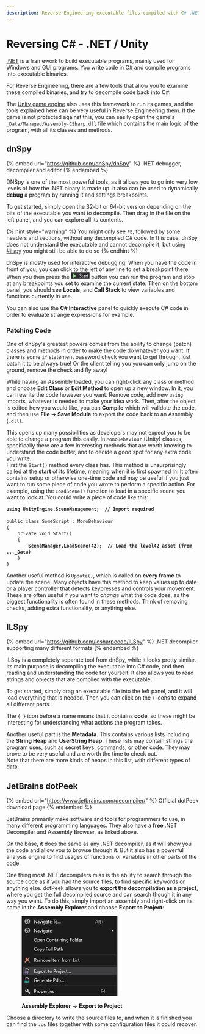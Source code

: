 ```yaml
---
description: Reverse Engineering executable files compiled with C# .NET (including Unity)
---
```


# Reversing C# - .NET / Unity

[.NET](https://dotnet.microsoft.com/en-us/) is a framework to build executable programs, mainly used for Windows and GUI programs. You write code in C# and compile programs into executable binaries.&#x20;

For Reverse Engineering, there are a few tools that allow you to examine these compiled binaries, and try to decompile code back into C#.&#x20;

The [Unity game engine](https://unity.com/) also uses this framework to run its games, and the tools explained here can be very useful in Reverse Engineering them. If the game is not protected against this, you can easily open the game's `_Data/Managed/Assembly-CSharp.dll` file which contains the main logic of the program, with all its classes and methods.&#x20;

## dnSpy

{% embed url="https://github.com/dnSpy/dnSpy" %}
.NET debugger, decompiler and editor
{% endembed %}

DNSpy is one of the most powerful tools, as it allows you to go into very low levels of how the .NET binary is made up. It also can be used to dynamically **debug** a program by running it and settings breakpoints.&#x20;

To get started, simply open the 32-bit or 64-bit version depending on the bits of the executable you want to decompile. Then drag in the file on the left panel, and you can explore all its contents.&#x20;

{% hint style="warning" %}
You might only see `PE`, followed by some headers and sections, without any decompiled C# code. In this case, dnSpy does not understand the executable and cannot decompile it, but using [#ilspy](reversing-c-.net-unity.md#ilspy "mention") you might still be able to do so
{% endhint %}

dnSpy is mostly used for interactive debugging. When you have the code in front of you, you can click to the left of any line to set a breakpoint there. When you then press the ![](<../.gitbook/assets/image (3) (2).png>) button you can run the program and stop at any breakpoints you set to examine the current state. Then on the bottom panel, you should see **Locals**, and **Call Stack** to view variables and functions currently in use.&#x20;

You can also use the **C# Interactive** panel to quickly execute C# code in order to evaluate strange expressions for example.&#x20;

### Patching Code

One of dnSpy's greatest powers comes from the ability to change (patch) classes and methods in order to make the code do whatever you want. If there is some `if` statement password check you want to get through, just patch it to be always true! Or the client telling you you can only jump on the ground, remove the check and fly away!

While having an Assembly loaded, you can right-click any class or method and choose **Edit Class** or **Edit Method** to open up a new window. In it, you can rewrite the code however you want. Remove code, add new `using` imports, whatever is needed to make your idea work. Then, after the object is edited how you would like, you can **Compile** which will validate the code, and then use **File -> Save Module** to export the code back to an Assembly (`.dll`).&#x20;

This opens up many possibilities as developers may not expect you to be able to change a program this easily. In `MonoBehaviour` (Unity) classes, specifically there are a few interesting methods that are worth knowing to understand the code better, and to decide a good spot for any extra code you write. \
First the `Start()` method every class has. This method is unsurprisingly called at the **start** of its lifetime, meaning when it is first spawned in. It often contains setup or otherwise one-time code and may be useful if you just want to run some piece of code you wrote to perform a specific action. For example, using the `LoadScene()` function to load in a specific scene you want to look at. You could write a piece of code like this:

<pre class="language-csharp"><code class="lang-csharp"><strong>using UnityEngine.SceneManagement;  // Import required
</strong>
public class SomeScript : MonoBehaviour
{
    private void Start()
    {
<strong>        SceneManager.LoadScene(42);  // Load the level42 asset (from ..._Data)
</strong>    }
}
</code></pre>

Another useful method is `Update()`, which is called on **every frame** to update the scene. Many objects have this method to keep values up to date or a player controller that detects keypresses and controls your movement. These are often useful if you want to _change_ what the code does, as the biggest functionality is often found in these methods. Think of removing checks, adding extra functionality, or anything else.&#x20;

## ILSpy

{% embed url="https://github.com/icsharpcode/ILSpy" %}
.NET decompiler supporting many different formats
{% endembed %}

ILSpy is a completely separate tool from dnSpy, while it looks pretty similar. Its main purpose is decompiling the executable into C# code, and then reading and understanding the code for yourself. It also allows you to read strings and objects that are compiled with the executable.&#x20;

To get started, simply drag an executable file into the left panel, and it will load everything that is needed. Then you can click on the `+` icons to expand all different parts.&#x20;

The `{ }` icon before a name means that it contains **code**, so these might be interesting for understanding what actions the program takes.&#x20;

Another useful part is the **Metadata**. This contains various lists including the **String Heap** and **UserString Heap**. These lists may contain strings the program uses, such as secret keys, commands, or other code. They may prove to be very useful and are worth the time to check out. \
Note that there are more kinds of heaps in this list, with different types of data.

## JetBrains dotPeek

{% embed url="https://www.jetbrains.com/decompiler/" %}
Official dotPeek download page
{% endembed %}

JetBrains primarily make software and tools for programmers to use, in many different programming languages. They also have a **free** .NET Decompiler and Assembly Browser, as linked above.&#x20;

On the base, it does the same as any .NET decompiler, as it will show you the code and allow you to browse through it. But it also has a powerful analysis engine to find usages of functions or variables in other parts of the code.&#x20;

One thing most .NET decompilers miss is the ability to search through the source code as if you had the source files, to find specific keywords or anything else. dotPeek allows you to **export the decompilation as a project**, where you get the full decompiled source and can search though it in any way you want. To do this, simply import an assembly and right-click on its name in the **Assembly Explorer** and choose **Export to Project**:

<figure><img src="../.gitbook/assets/image (7).png" alt=""><figcaption><p><strong>Assembly Explorer</strong> -> <strong>Export to Project</strong></p></figcaption></figure>

Choose a directory to write the source files to, and when it is finished you can find the `.cs` files together with some configuration files it could recover.&#x20;
